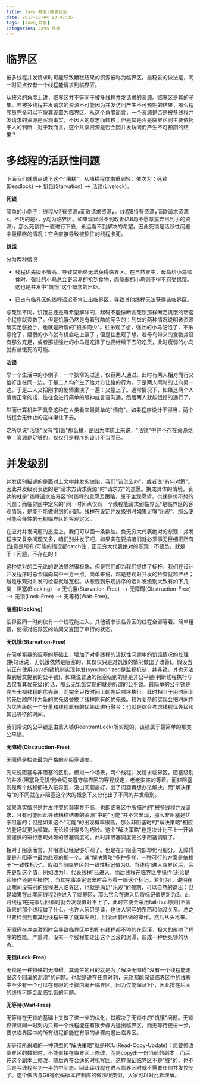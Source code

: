 ```yaml
---
title: Java 并发-并发级别
date: 2017-10-04 13:07:36
tags: [Java,并发]
categories: Java 并发
---
```


# 临界区

被多线程并发请求时可能导致糟糕结果的资源被称为临界区。最稳妥的做法是，同一时间点仅有一个线程能请求到临界区。

从狭义的角度上讲，临界区并不等同于被多线程并发请求的资源。临界区是其的子集。若被多线程并发请求的资源不可能因为并发访问产生不可预期的结果，那么程序员完全可以不将其设置为临界区。从这个角度而言，一个资源是否是被多线程并发请求的资源是客观事实，不因人的意志而转移；但是其是否是临界区则主要依托于人的判断：对于我而言，这个共享资源是否会因并发访问而产生不可预期的结果？

<!-- more -->

# 多线程的活跃性问题

下面我们就重点说下这个"糟糕"，从糟糕程度由重到轻，依次为：死锁(Deadlock) --> 饥饿(Starvation) --> 活锁(Livelock)。

**死锁**

简单的小例子：线程A持有资源x而欲请求资源y。线程B持有资源y而欲请求资源x。不巧的是x，y均为临界区。如果现状得不到改善(AB均不愿意放弃已到手的资源)，那么死锁将一直进行下去，永远看不到解决的希望。因此死锁是活跃性问题中最糟糕的情况：它会直接导致被锁住的线程卡死。

**饥饿**

分为两种情况：

- 线程优先级不够高，导致其始终无法获得临界区。在自然界中，母鸟给小鸟喂食时，强壮的小鸟总会更容易的抢到食物，而瘦弱的小鸟则不得不忍受饥饿。这也是并发中"饥饿"这个概念的出处。

- 已占有临界区的线程迟迟不肯让出临界区，导致其他线程无法获得该临界区。

与死锁不同，饥饿总还是有希望解除的，起码不能像断言死锁那样断定饥饿的话这个程序就没救了。但是饥饿仍然是有着残酷的竞争的：列举的两种情况说明该资源确实足够抢手，也就是所谓的"狼多肉少"。往乐观了想，强壮的小鸟吃饱了，不乐意抢了，瘦弱的小鸟就有机会吃上饭了；但是往悲观了想，若母鸟带来的食物并没有那么充足，或者那些强壮的小鸟是吃撑了也要继续下去的吃货，此时瘦弱的小鸟就有被饿死的可能。

**活锁**

举一个生活中的小例子：一个狭窄的过道，仅容两人通过。此时有两人相对而行又恰好走在同一边。于是二人均产生了给对方让路的行为。于是两人同时的让向另一边。于是二人又把刚才的剧情重演了一遍：又撞上了。通常情况下，如果这两个人情商正常的话，往往会进行简单的眼神或言语沟通，然后两人就能很好的通行了。

然而计算机并不具备这种在人类看来最简单的"情商"。如果程序设计不得当，两个线程会无休止的这样谦让下去。

之所以说"活锁"没有"饥饿"那么糟，是因为本质上来说，"活锁"中并不存在资源竞争：资源是足够的，仅仅只是程序的设计不当而已。

# 并发级别

并发级别描述的是面对上文中并发的缺陷，我们"该怎么办"，或者说"有何对策"。因此并发级别表达的是"请求方请求资源"时"请求方"的意愿。换成具体的情境，表达的就是"线程请求临界区"时线程的意愿及策略，属于主观愿望，也就是想不想的问题；而临界区中定义的"同一时间点仅有一个线程能请求到临界区"是临界区的客观情况，是能不能做得到的问题。线程在设定并发级别时如果足够"乐观"，那么便可能会任性的无视临界区的客观定义。

在应对并发问题的态度上，我们可以画一条数轴。负无穷大代表绝对的悲观：并发程序又复杂问题又多，咱们别并发了吧，如果实在要搞咱们就必须事无巨细把所有(注意是所有)可能的情况都catch住；正无穷大代表绝对的乐观：不要怂，就是干！问题，不存在的！

这种绝对的二元论的说法显然很极端，但是它们却为我们提供了标杆，我们在设计并发程序时总会偏向其中一方一点。简单来说，越是悲观对并发的检查就越严格；越是乐观对并发的检查就越宽松。从悲观到乐观排序的话并发级别大致有如下几类：阻塞(Blocking) --> 无饥饿(Starvation-Free) --> 无障碍(Obstruction-Free) --> 无锁(Lock-Free) --> 无等待(Wait-Free)。

**阻塞(Blocking)**

临界区同一时刻仅有一个线程能进入。其他请求该临界区的线程全部等着。简单粗暴，使得对临界区的访问又变回了串行的状态。

**无饥饿(Starvation-Free)**

在简单粗暴的阻塞的基础上，增加了对多线程的活跃性问题中的饥饿情况的处理(换句话说，无饥饿依然是阻塞的，其仅仅只是对饥饿的情况做出了改善)。假设当前正在使用Java的锁机制实现并发(synchronized是监视机制，并非锁。其也无法做到后文提到的公平锁)，如果说普通的阻塞级别的锁是非公平锁(判断线程执行与否仅看其优先级)的话，那么无饥饿实现的就是所谓的公平锁。最简单的公平锁是完全无视线程的优先级，而完全只按时间上的先后顺序执行，此时相当于用时间上的先后顺序作为新的优先级替换了线程原有的优先级。较为复杂的实现会把时间作为优先级的一个分量和线程原有的优先级进行融合：也就是综合考虑线程优先级和其已等待的时间。

我们常说的公平锁是由重入锁(ReentrantLock)所实现的，该锁属于最简单的那类公平锁。

**无障碍(Obstruction-Free)**

无障碍是检查最为严格的非阻塞调度。

先来说阻塞与非阻塞的区别。模拟一个场景，两个线程并发请求临界区。阻塞级别的并发(阻塞及无饥饿)会切实遵守临界区的客观规定，老老实实的等着。而非阻塞则是两个线程都进入临界区，没出问题最好，出了问题再想办法解决。而"解决策略"的不同就在非阻塞这个大的概念下又分化出了不同的并发级别。

如果真实情况是并发冲突的频率并不高，也即临界区中所描述的"被多线程并发请求，且有可能因此导致糟糕结果的资源"中的"可能"并不常出现，那么非阻塞是优于阻塞的；但是如果这个"可能"的出现概率很高，那么非阻塞时的"解决策略"相应的登场就更为频繁。无论设计得多为巧妙。这个"解决策略"也是决计比不上一开始便谨慎的进行悲观处理的阻塞调度的。此时非阻塞调度便劣于阻塞调度了。

相对于阻塞而言，非阻塞已经足够乐观了。但是在非阻塞内部却仍可细分。无障碍便是非阻塞中最为悲观的那一个。其"解决策略"多种多样，一种可行的方案是依赖于"一致性标记"。假如当前临界区的一致性标记值为0。当线程1进入临界区后，会先更新这个值，例如改为1，代表线程1已进入，而后线程在临界区中操作(无论是读操作还是写操作)，当其完事决定退出时会再看一眼这个标记，若仍为1，说明在此期间没有别的线程进入临界区，也就是满足"乐观"的预期，可以自然的退出；但是如果在此期间线程2也进入了临界区，那么它会在进入后将标记值更新为2。此时线程1在完事后回看时就会发现值对不上了，此时它便会采用fail-fast原则(不管新来的那个线程做了什么，也许人家只是读，也许人家写的东西和你没关系。总之只要检测到有其他线程进来了就算失败)，回滚此前已做的操作，然后从头再来。

无障碍在冲突激烈时会导致临界区中的所有线程都不停的在回滚，极大的影响了程序的性能。严重时，没有一个线程能走出这个回滚的泥潭，形成一种伪死锁的状态。

**无锁(Lock-Free)**

无锁是一种特殊的无障碍。其诞生的目的就是为了解决无障碍"没有一个线程能走出这个回滚的泥潭"的问题。也就是说在任意时刻，无锁都能保证临界区中的线程中至少有一个可以在有限的步骤内离开临界区。因为仅能保证1个，因此排在后面的线程可能会面临饥饿的问题。

**无等待(Wait-Free)**

无等待在无锁的基础上又做了进一步的优化，其解决了无锁中的"饥饿"问题。无锁仅保证同一时刻内只有一个线程能在有限步骤内退出临界区，而无等待更进一步，要求临界区中的所有线程都能在有限的步骤内退出临界区。

无等待所采取的一种典型的"解决策略"就是RCU(Read-Copy-Update)：想要修改临界区的数据时，不能直接在临界区上修改，而是copy出一份当前的副本，而后在这个副本上修改，随后再在合适的时机写回。这样保证临界区不是"脏"的，也不会是写线程写到一半的中间态。因此读线程在进入临界区时就不需要任何并发控制了。这个做法与Git等代码版本控制库的做法很类似，大家可以对比着理解。